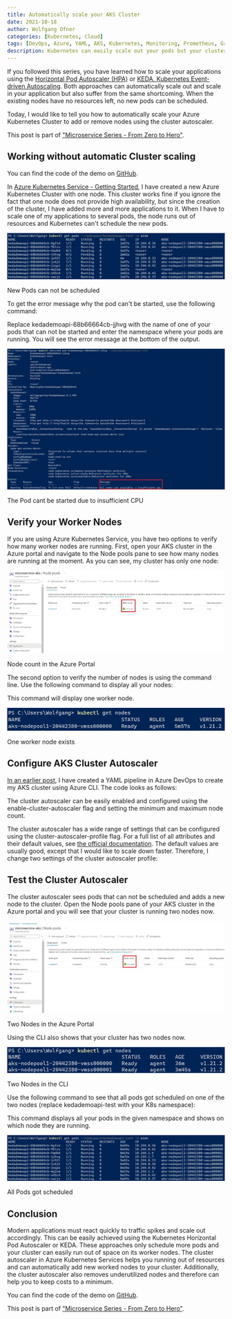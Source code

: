 ```yaml
---
title: Automatically scale your AKS Cluster
date: 2021-10-18
author: Wolfgang Ofner
categories: [Kubernetes, Cloud]
tags: [DevOps, Azure, YAML, AKS, Kubernetes, Monitoring, Prometheus, Grafana, KEDA, Azure DevOps]
description: Kubernetes can easily scale out your pods but your cluster might run out of resources. The cluster autoscaler helps you to automatically add more worker nodes to your cluster.
---
```


If you followed this series, you have learned how to scale your applications using the [Horizontal Pod Autoscaler (HPA)](/auto-scale-kubernetes-hpa) or [KEDA, Kubernetes Event-driven Autoscaling](/deploy-keda-and-autoscaler-using-azure-devops-pipelines). Both approaches can automatically scale out and scale in your application but also suffer from the same shortcoming. When the existing nodes have no resources left, no new pods can be scheduled.

Today, I would like to tell you how to automatically scale your Azure Kubernetes Cluster to add or remove nodes using the cluster autoscaler.

This post is part of ["Microservice Series - From Zero to Hero"](/microservice-series-from-zero-to-hero).

## Working without automatic Cluster scaling

You can find the code of the demo on <a href="https://github.com/WolfgangOfner/MicroserviceDemo/blob/master/Infrastructure/AzureResources/Azure-resource-install-pipeline.yml" target="_blank" rel="noopener noreferrer">GitHub</a>.

In [Azure Kubernetes Service - Getting Started](/azure-kubernetes-service-getting-started), I have created a new Azure Kubernetes Cluster with one node. This cluster works fine if you ignore the fact that one node does not provide high availability, but since the creation of the cluster, I have added more and more applications to it. When I have to scale one of my applications to several pods, the node runs out of resources and Kubernetes can't schedule the new pods.

<div class="col-12 col-sm-10 aligncenter">
  <a href="/assets/img/posts/2021/10/New-Pods-can-not-be-scheduled.jpg"><img loading="lazy" src="/assets/img/posts/2021/10/New-Pods-can-not-be-scheduled.jpg" alt="New Pods can not be scheduled" /></a>
  
  <p>
   New Pods can not be scheduled
  </p>
</div>

To get the error message why the pod can't be started, use the following command:

<script src="https://gist.github.com/WolfgangOfner/d2936a2b0dc0bd934859b42d154694a1.js"></script>

Replace kedademoapi-68b66664cb-jjhvg with the name of one of your pods that can not be started and enter the namespace where your pods are running. You will see the error message at the bottom of the output.

<div class="col-12 col-sm-10 aligncenter">
  <a href="/assets/img/posts/2021/10/The-Pod-cant-be-started-due-to-insufficient-CPU.jpg"><img loading="lazy" src="/assets/img/posts/2021/10/The-Pod-cant-be-started-due-to-insufficient-CPU.jpg" alt="The Pod cant be started due to insufficient CPU" /></a>
  
  <p>
   The Pod cant be started due to insufficient CPU
  </p>
</div>

## Verify your Worker Nodes

If you are using Azure Kubernetes Service, you have two options to verify how many worker nodes are running. First, open your AKS cluster in the Azure portal and navigate to the Node pools pane to see how many nodes are running at the moment. As you can see, my cluster has only one node:

<div class="col-12 col-sm-10 aligncenter">
  <a href="/assets/img/posts/2021/10/Node-count-in-the-Azure-Portal.jpg"><img loading="lazy" src="/assets/img/posts/2021/10/Node-count-in-the-Azure-Portal.jpg" alt="Node count in the Azure Portal" /></a>
  
  <p>
   Node count in the Azure Portal
  </p>
</div>

The second option to verify the number of nodes is using the command line. Use the following command to display all your nodes:

<script src="https://gist.github.com/WolfgangOfner/0290fdc0f94e759bd9323e76723e4443.js"></script>

This command will display one worker node.

<div class="col-12 col-sm-10 aligncenter">
  <a href="/assets/img/posts/2021/10/One-worker-node-exists.jpg"><img loading="lazy" src="/assets/img/posts/2021/10/One-worker-node-exists.jpg" alt="One worker node exists" /></a>
  
  <p>
   One worker node exists
  </p>
</div>

## Configure AKS Cluster Autoscaler

[In an earlier post](/use-infrastructure-as-code-to-deploy-infrastructure/#create-an-azure-kubernetes-cluster), I have created a YAML pipeline in Azure DevOps to create my AKS cluster using Azure CLI. The code looks as follows:

<script src="https://gist.github.com/WolfgangOfner/3dc43bd5eaac8478f43e75e8d42df278.js"></script>

The cluster autoscaler can be easily enabled and configured using the enable-cluster-autoscaler flag and setting the minimum and maximum node count.

<script src="https://gist.github.com/WolfgangOfner/85d33d24e9789cec071faff5588f544a.js"></script>

The cluster autoscaler has a wide range of settings that can be configured using the cluster-autoscaler-profile flag. For a full list of all attributes and their default values, see <a href="https://docs.microsoft.com/en-us/azure/aks/cluster-autoscaler#using-the-autoscaler-profile" target="_blank" rel="noopener noreferrer">the official documentation</a>.
The default values are usually good, except that I would like to scale down faster. Therefore, I change two settings of the cluster autoscaler profile:

<script src="https://gist.github.com/WolfgangOfner/b9e129c469cf63c919fc51347f0dce08.js"></script>

## Test the Cluster Autoscaler

The cluster autoscaler sees pods that can not be scheduled and adds a new node to the cluster. Open the Node pools pane of your AKS cluster in the Azure portal and you will see that your cluster is running two nodes now.

<div class="col-12 col-sm-10 aligncenter">
  <a href="/assets/img/posts/2021/10/Two-Nodes-in-the-Azure-Portal.jpg"><img loading="lazy" src="/assets/img/posts/2021/10/Two-Nodes-in-the-Azure-Portal.jpg" alt="Two Nodes in the Azure Portal" /></a>
  
  <p>
   Two Nodes in the Azure Portal
  </p>
</div>

Using the CLI also shows that your cluster has two nodes now.

<div class="col-12 col-sm-10 aligncenter">
  <a href="/assets/img/posts/2021/10/Two-Nodes-in-the-CLI.jpg"><img loading="lazy" src="/assets/img/posts/2021/10/Two-Nodes-in-the-CLI.jpg" alt="Two Nodes in the CLI" /></a>
  
  <p>
   Two Nodes in the CLI
  </p>
</div>

Use the following command to see that all pods got scheduled on one of the two nodes (replace kedademoapi-test with your K8s namespace):

<script src="https://gist.github.com/WolfgangOfner/f545d570b1fbe86dd0e900c66fdc573d.js"></script>

This command displays all your pods in the given namespace and shows on which node they are running.

<div class="col-12 col-sm-10 aligncenter">
  <a href="/assets/img/posts/2021/10/All-Pods-got-scheduled.jpg"><img loading="lazy" src="/assets/img/posts/2021/10/All-Pods-got-scheduled.jpg" alt="All Pods got scheduled" /></a>
  
  <p>
   All Pods got scheduled
  </p>
</div>

## Conclusion

Modern applications must react quickly to traffic spikes and scale out accordingly. This can be easily achieved using the Kubernetes Horizontal Pod Autoscaler or KEDA. These approaches only schedule more pods and your cluster can easily run out of space on its worker nodes. The cluster autoscaler in Azure Kubernetes Services helps you running out of resources and can automatically add new worked nodes to your cluster. Additionally, the cluster autoscaler also removes underutilized nodes and therefore can help you to keep costs to a minimum.

You can find the code of the demo on <a href="https://github.com/WolfgangOfner/MicroserviceDemo/blob/master/Infrastructure/AzureResources/Azure-resource-install-pipeline.yml" target="_blank" rel="noopener noreferrer">GitHub</a>.

This post is part of ["Microservice Series - From Zero to Hero"](/microservice-series-from-zero-to-hero).
